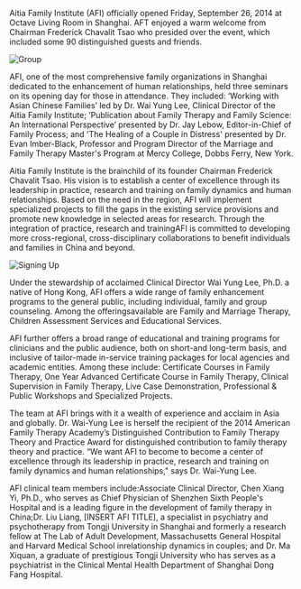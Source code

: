 Aitia Family Institute (AFI) officially opened Friday, September 26, 2014 at Octave Living Room in Shanghai. AFT enjoyed a warm welcome from Chairman Frederick Chavalit Tsao who presided over the event, which included some 90 distinguished guests and friends. 

![Group](/img/aitia-open-at-olr-group.png)

AFI, one of the most comprehensive family organizations in Shanghai dedicated to the enhancement of human relationships, held three seminars on its opening day for those in attendance. They included: ‘Working with Asian Chinese Families’ led by Dr. Wai Yung Lee, Clinical Director of the Aitia Family Institute; ‘Publication about Family Therapy and Family Science: An International Perspective’ presented by Dr. Jay Lebow, Editor-in-Chief of Family Process; and 'The Healing of a Couple in Distress' presented by Dr. Evan Imber-Black, Professor and Program Director of the Marriage and Family Therapy Master's Program at Mercy College, Dobbs Ferry, New York.

Aitia Family Institute is the brainchild of its founder Chairman Frederick Chavalit Tsao. His vision is to establish a center of excellence through its leadership in practice, research and training on family dynamics and human relationships. Based on the need in the region, AFI will implement specialized projects to fill the gaps in the existing service provisions and promote new knowledge in selected areas for research. Through the integration of practice, research and trainingAFI is committed to developing more cross-regional, cross-disciplinary collaborations to benefit individuals and families in China and beyond.

![Signing Up](/img/aitia-open-at-olr-signup.png)

Under the stewardship of acclaimed Clinical Director Wai Yung Lee, Ph.D. a native of Hong Kong, AFI offers a wide range of family enhancement programs to the general public, including individual, family and group counseling. Among the offeringsavailable are Family and Marriage Therapy, Children Assessment Services and Educational Services.

AFI further offers a broad range of educational and training programs for clinicians and the public audience, both on short-and long-term basis, and inclusive of tailor-made in-service training packages for local agencies and academic entities. Among these include: Certificate Courses in Family Therapy, One Year Advanced Certificate Course in Family Therapy, Clinical Supervision in Family Therapy, Live Case Demonstration, Professional & Public Workshops and Specialized Projects.  

The team at AFI brings with it a wealth of experience and acclaim in Asia and globally. Dr. Wai-Yung Lee is herself the recipient of the 2014 American Family Therapy Academy’s Distinguished Contribution to Family Therapy Theory and Practice Award for distinguished contribution to family therapy theory and practice. “We want AFI to become to become a center of excellence through its leadership in practice, research and training on family dynamics and human relationships," says Dr. Wai-Yung Lee.

AFI clinical team members include:Associate Clinical Director, Chen Xiang Yi, Ph.D., who serves as Chief Physician of Shenzhen Sixth People's Hospital and is a leading figure in the development of family therapy in China;Dr. Liu Liang, [INSERT AFI TITLE], a specialist in psychiatry and psychotherapy from Tongji University in Shanghai and formerly a research fellow at The Lab of Adult Development, Massachusetts General Hospital and Harvard Medical School inrelationship dynamics in couples; and Dr. Ma Xiquan, a graduate of prestigious Tongji University who has serves as a psychiatrist in the Clinical Mental Health Department of Shanghai Dong Fang Hospital.